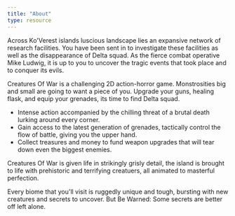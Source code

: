 ```yaml
---
title: "About"
type: resource
---
```


Across Ko'Verest islands luscious landscape lies an expansive network of research facilities. You have been sent in to investigate these facilities as well as the disappearance of Delta squad. As the fierce combat operative Mike Ludwig, it is up to you to uncover the tragic events that took place and to conquer its evils.

Creatures Of War is a challenging 2D action-horror game. Monstrosities big and small are going to want a piece of you. Upgrade your guns, healing flask, and equip your grenades, its time to find Delta squad.

- Intense action accompanied by the chilling threat of a brutal death lurking around every corner.
- Gain access to the latest generation of grenades, tactically control the flow of battle, giving you the upper hand.
- Collect treasures and money to fund weapon upgrades that will tear down even the biggest enemies.

Creatures Of War is given life in strikingly grisly detail, the island is brought to life with prehistoric and terrifying creatuers, all animated to masterful perfection.

Every biome that you'll visit is ruggedly unique and tough, bursting with new creatures and secrets to uncover. But Be Warned: Some secrets are better off left alone.